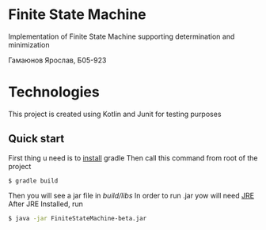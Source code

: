 # Finite State Machine
Implementation of Finite State Machine supporting determination and minimization

Гамаюнов Ярослав, Б05-923

# Technologies
This project is created using Kotlin and Junit for testing purposes

## Quick start
First thing u need is to [install](https://docs.gradle.org/current/userguide/installation.html) gradle
Then call this command from root of the project
```
$ gradle build
```
Then you will see a jar file in *build/libs*
In order to run .jar yow will need [JRE](https://www.oracle.com/java/technologies/javase-jre8-downloads.html)
After JRE Installed, run 
```bash
$ java -jar FiniteStateMachine-beta.jar
```